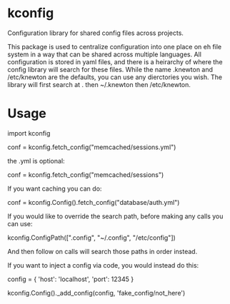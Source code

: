 kconfig
========

Configuration library for shared config files across projects.

This package is used to centralize configuration into one place on eh file system in a way that can be shared across multiple languages.  All configuration is stored in yaml files, and there is a heirarchy of where the config library will search for these files.  While the name .knewton and /etc/knewton are the defaults, you can use any dierctories you wish.  The library will first search at . then ~/.knewton then /etc/knewton.

Usage
========

import kconfig

conf = kconfig.fetch_config("memcached/sessions.yml")

the .yml is optional: 

conf = kconfig.fetch_config("memcached/sessions")

If you want caching you can do:

conf = kconfig.Config().fetch_config("database/auth.yml")

If you would like to override the search path, before making any calls you can use:

kconfig.ConfigPath([".config", "~/.config", "/etc/config"])

And then follow on calls will search those paths in order instead.

If you want to inject a config via code, you would instead do this:

config = {
	'host': 'localhost',
	'port': 12345
}

kconfig.Config()._add_config(config, 'fake_config/not_here')

